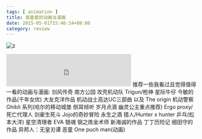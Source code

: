 ```yaml
---
tags: [ animation ] 
title: 我喜爱的动画与漫画
date: 2015-05-01T15:46:14+08:00 
category: review
---
```


![z](http://www.it.com.cn/f/games/0511/8/1108zeta001.jpg)
<iframe frameborder="no" border="0" marginwidth="0" marginheight="0" width=330 height=86 src="http://music.163.com/outchain/player?type=2&id=28182362&auto=1&height=66"></iframe>
推荐一些我看过且觉得值得一看的动画与漫画:
剑风传奇
南方公园
攻壳机动队
Trigun/枪神
星际牛仔
今敏的作品(千年女优)
大友克洋作品
机动战士高达UC三部曲 以及 The origin
机动警察
Ghibli 系列(哈尔的移动城堡 侧耳倾听 岁月点滴 幽灵公主重点推荐)
Ergo proxy/死亡代理人
剑豪生死斗
Jojo的奇妙冒险
永生之酒
猎人/Hunter x hunter
乒乓(松本大洋)
星空清理者
EVA
银魂
钢之炼金术师
新海诚的作品
丁丁历险记
细田守的作品
异邦人：无皇刃谭
恶童
One puch man(动画)
